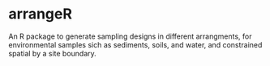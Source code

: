 # arrangeR
An R package to generate sampling designs in different arrangments, for environmental samples sich as sediments, soils, and water, and constrained spatial by a site boundary.
